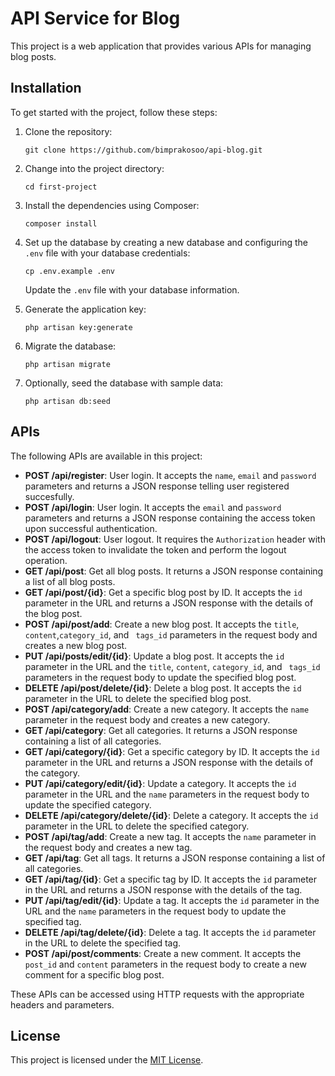 <h1>API Service for Blog</h1>

<p>This project is a web application that provides various APIs for managing blog posts.</p>

<h2>Installation</h2>

<p>To get started with the project, follow these steps:</p>

<ol>
  <li>Clone the repository:</li>
  <pre><code>git clone https://github.com/bimprakosoo/api-blog.git</code></pre>

  <li>Change into the project directory:</li>
  <pre><code>cd first-project</code></pre>

  <li>Install the dependencies using Composer:</li>
  <pre><code>composer install</code></pre>

  <li>Set up the database by creating a new database and configuring the <code>.env</code> file with your database credentials:</li>
  <pre><code>cp .env.example .env</code></pre>
  <p>Update the <code>.env</code> file with your database information.</p>

  <li>Generate the application key:</li>
  <pre><code>php artisan key:generate</code></pre>

  <li>Migrate the database:</li>
  <pre><code>php artisan migrate</code></pre>

  <li>Optionally, seed the database with sample data:</li>
  <pre><code>php artisan db:seed</code></pre>
</ol>

<h2>APIs</h2>

<p>The following APIs are available in this project:</p>

<ul>
  <li><strong>POST /api/register</strong>: User login. It accepts the <code>name</code>, <code>email</code> and <code>password</code> parameters and returns a JSON response telling user registered succesfully.</li>
  <li><strong>POST /api/login</strong>: User login. It accepts the <code>email</code> and <code>password</code> parameters and returns a JSON response containing the access token upon successful authentication.</li>
  <li><strong>POST /api/logout</strong>: User logout. It requires the <code>Authorization</code> header with the access token to invalidate the token and perform the logout operation.</li>
  <li><strong>GET /api/post</strong>: Get all blog posts. It returns a JSON response containing a list of all blog posts.</li>
  <li><strong>GET /api/post/{id}</strong>: Get a specific blog post by ID. It accepts the <code>id</code> parameter in the URL and returns a JSON response with the details of the blog post.</li>
  <li><strong>POST /api/post/add</strong>: Create a new blog post. It accepts the <code>title</code>, <code>content</code>,<code>category_id</code>, and <code> tags_id</code> parameters in the request body and creates a new blog post.</li>
  <li><strong>PUT /api/posts/edit/{id}</strong>: Update a blog post. It accepts the <code>id</code> parameter in the URL and the <code>title</code>, <code>content</code>, <code>category_id</code>, and <code> tags_id</code> parameters in the request body to update the specified blog post.</li>
  <li><strong>DELETE /api/post/delete/{id}</strong>: Delete a blog post. It accepts the <code>id</code> parameter in the URL to delete the specified blog post.</li>
  <li><strong>POST /api/category/add</strong>: Create a new category. It accepts the <code>name</code> parameter in the request body and creates a new category.</li>
  <li><strong>GET /api/category</strong>: Get all categories. It returns a JSON response containing a list of all categories.</li>
  <li><strong>GET /api/category/{id}</strong>: Get a specific category by ID. It accepts the <code>id</code> parameter in the URL and returns a JSON response with the details of the category.</li>
  <li><strong>PUT /api/category/edit/{id}</strong>: Update a category. It accepts the <code>id</code> parameter in the URL and the <code>name</code> parameters in the request body to update the specified category.</li>
  <li><strong>DELETE /api/category/delete/{id}</strong>: Delete a category. It accepts the <code>id</code> parameter in the URL to delete the specified category.</li>  
  <li><strong>POST /api/tag/add</strong>: Create a new tag. It accepts the <code>name</code> parameter in the request body and creates a new tag.</li>
  <li><strong>GET /api/tag</strong>: Get all tags. It returns a JSON response containing a list of all categories.</li>
  <li><strong>GET /api/tag/{id}</strong>: Get a specific tag by ID. It accepts the <code>id</code> parameter in the URL and returns a JSON response with the details of the tag.</li>
  <li><strong>PUT /api/tag/edit/{id}</strong>: Update a tag. It accepts the <code>id</code> parameter in the URL and the <code>name</code> parameters in the request body to update the specified tag.</li>
  <li><strong>DELETE /api/tag/delete/{id}</strong>: Delete a tag. It accepts the <code>id</code> parameter in the URL to delete the specified tag.</li>  
  <li><strong>POST /api/post/comments</strong>: Create a new comment. It accepts the <code>post_id</code> and <code>content</code> parameters in the request body to create a new comment for a specific blog post.</li>
</ul>

<p>These APIs can be accessed using HTTP requests with the appropriate headers and parameters.</p>

<h2>License</h2>

<p>This project is licensed under the <a href="LICENSE">MIT License</a>.</p>
